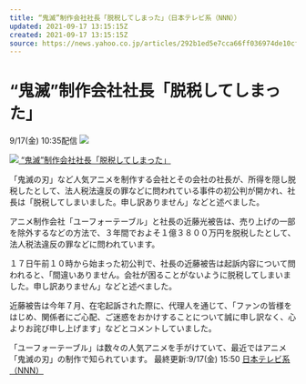 ```yaml
---
title: “鬼滅”制作会社社長「脱税してしまった」（日本テレビ系（NNN））
updated: 2021-09-17 13:15:15Z
created: 2021-09-17 13:15:15Z
source: https://news.yahoo.co.jp/articles/292b1ed5e7cca66ff036974de10cf25797d14423
---
```


# “鬼滅”制作会社社長「脱税してしまった」

9/17(金) 10:35配信
[![](https://s.yimg.jp/images/news/cobranding/nnn.png)](http://www.news24.jp/)

[![](https://amd-pctr.c.yimg.jp/r/iwiz-amd/20210917-00000135-nnn-000-6-view.jpg?w=640&h=360&q=90&exp=10800&pri=l) “鬼滅”制作会社社長「脱税してしまった」](https://news.yahoo.co.jp/articles/292b1ed5e7cca66ff036974de10cf25797d14423/images/000)

「鬼滅の刃」など人気アニメを制作する会社とその会社の社長が、所得を隠し脱税したとして、法人税法違反の罪などに問われている事件の初公判が開かれ、社長は「脱税してしまいました。申し訳ありません」などと述べました。

アニメ制作会社「ユーフォーテーブル」と社長の近藤光被告は、売り上げの一部を除外するなどの方法で、３年間でおよそ１億３８００万円を脱税したとして、法人税法違反の罪などに問われています。

１７日午前１０時から始まった初公判で、社長の近藤被告は起訴内容について問われると、「間違いありません。会社が困ることがないように脱税してしまいました。申し訳ありません」などと述べました。

近藤被告は今年７月、在宅起訴された際に、代理人を通じて、「ファンの皆様をはじめ、関係者にご心配、ご迷惑をおかけすることについて誠に申し訳なく、心よりお詫び申し上げます」などとコメントしていました。

「ユーフォーテーブル」は数々の人気アニメを手がけていて、最近ではアニメ「鬼滅の刃」の制作で知られています。
最終更新:9/17(金) 15:50
[日本テレビ系（NNN）](https://news.yahoo.co.jp/media/nnn)